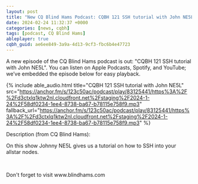 ```yaml
---
layout: post
title: "New CQ Blind Hams Podcast: CQBH 121 SSH tutorial with John NE5L"
date: 2024-02-24 11:32:37 +0000
categories: [news, cqbh]
tags: [podcast, CQ Blind Hams]
ableplayer: true
cqbh_guid: ae6ee849-3a9a-4d13-9cf3-fbc6b4e47723
---
```


A new episode of the CQ Blind Hams podcast is out: "CQBH 121 SSH tutorial with John NE5L". You can listen on Apple Podcasts, Spotify, and YouTube; we’ve embedded the episode below for easy playback.

{% include able_audio.html title="CQBH 121 SSH tutorial with John NE5L" src="https://anchor.fm/s/123c50ac/podcast/play/83125441/https%3A%2F%2Fd3ctxlq1ktw2nl.cloudfront.net%2Fstaging%2F2024-1-24%2F58df0234-1ee4-8738-ba67-b78115e758f9.mp3" fallback_url="https://anchor.fm/s/123c50ac/podcast/play/83125441/https%3A%2F%2Fd3ctxlq1ktw2nl.cloudfront.net%2Fstaging%2F2024-1-24%2F58df0234-1ee4-8738-ba67-b78115e758f9.mp3" %}

Description (from CQ Blind Hams):

<p>On this show Johnny NE5L gives us a tutorial on how to SSH into your allstar nodes.</p>
<p><br></p>
<p>Don&#39;t forget to visit www.blindhams.com</p>
